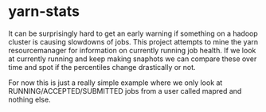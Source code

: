# yarn-stats
It can be surprisingly hard to get an early warning if something on a hadoop cluster is causing slowdowns of jobs.
This project attempts to mine the yarn resourcemanager for information on currently running job health.
If we look at currently running and keep making snaphots we can compare these over time and spot if the percentiles
change drastically or not.

For now this is just a really simple example where we only look at RUNNING/ACCEPTED/SUBMITTED jobs from a user
called mapred and nothing else.